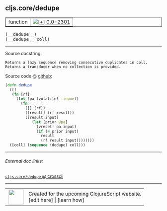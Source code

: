 ## cljs.core/dedupe



 <table border="1">
<tr>
<td>function</td>
<td><a href="https://github.com/cljsinfo/cljs-api-docs/tree/0.0-2301"><img valign="middle" alt="[+] 0.0-2301" title="Added in 0.0-2301" src="https://img.shields.io/badge/+-0.0--2301-lightgrey.svg"></a> </td>
</tr>
</table>


 <samp>
(__dedupe__)<br>
</samp>
 <samp>
(__dedupe__ coll)<br>
</samp>

---





Source docstring:

```
Returns a lazy sequence removing consecutive duplicates in coll.
Returns a transducer when no collection is provided.
```


Source code @ [github](https://github.com/clojure/clojurescript/blob/r3119/src/cljs/cljs/core.cljs#L8886-L8901):

```clj
(defn dedupe
  ([]
   (fn [rf]
     (let [pa (volatile! ::none)]
       (fn
         ([] (rf))
         ([result] (rf result))
         ([result input]
            (let [prior @pa]
              (vreset! pa input)
              (if (= prior input)
                result
                (rf result input))))))))
  ([coll] (sequence (dedupe) coll)))
```

<!--
Repo - tag - source tree - lines:

 <pre>
clojurescript @ r3119
└── src
    └── cljs
        └── cljs
            └── <ins>[core.cljs:8886-8901](https://github.com/clojure/clojurescript/blob/r3119/src/cljs/cljs/core.cljs#L8886-L8901)</ins>
</pre>

-->

---



###### External doc links:

[`cljs.core/dedupe` @ crossclj](http://crossclj.info/fun/cljs.core.cljs/dedupe.html)<br>

---

 <table>
<tr><td>
<img valign="middle" align="right" width="48px" src="http://i.imgur.com/Hi20huC.png">
</td><td>
Created for the upcoming ClojureScript website.<br>
[edit here] | [learn how]
</td></tr></table>

[edit here]:https://github.com/cljsinfo/cljs-api-docs/blob/master/cljsdoc/cljs.core/dedupe.cljsdoc
[learn how]:https://github.com/cljsinfo/cljs-api-docs/wiki/cljsdoc-files

<!--

This information was too distracting to show to readers, but I'll leave it
commented here since it is helpful to:

- pretty-print the data used to generate this document
- and show how to retrieve that data



The API data for this symbol:

```clj
{:ns "cljs.core",
 :name "dedupe",
 :signature ["[]" "[coll]"],
 :history [["+" "0.0-2301"]],
 :type "function",
 :full-name-encode "cljs.core/dedupe",
 :source {:code "(defn dedupe\n  ([]\n   (fn [rf]\n     (let [pa (volatile! ::none)]\n       (fn\n         ([] (rf))\n         ([result] (rf result))\n         ([result input]\n            (let [prior @pa]\n              (vreset! pa input)\n              (if (= prior input)\n                result\n                (rf result input))))))))\n  ([coll] (sequence (dedupe) coll)))",
          :title "Source code",
          :repo "clojurescript",
          :tag "r3119",
          :filename "src/cljs/cljs/core.cljs",
          :lines [8886 8901]},
 :full-name "cljs.core/dedupe",
 :docstring "Returns a lazy sequence removing consecutive duplicates in coll.\nReturns a transducer when no collection is provided."}

```

Retrieve the API data for this symbol:

```clj
;; from Clojure REPL
(require '[clojure.edn :as edn])
(-> (slurp "https://raw.githubusercontent.com/cljsinfo/cljs-api-docs/catalog/cljs-api.edn")
    (edn/read-string)
    (get-in [:symbols "cljs.core/dedupe"]))
```

-->
